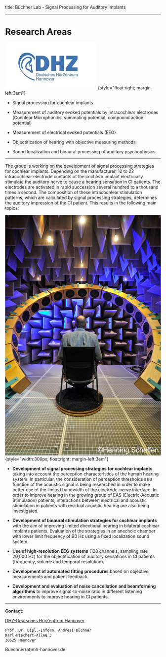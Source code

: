 title: Büchner Lab - Signal Processing for Auditory Implants
***

# Research Areas #

![Deutsches HörZentrum Logo](buechner/dhz_logo.png){style="float:right; margin-left:3em"}

- Signal processing for cochlear implants

- Measurement of auditory evoked potentials by intracochlear electrodes (Cochlear Microphonics, summating potential, compound action potential)

- Measurement of electrical evoked potentials (EEG)

- Objectification of hearing with objective measuring methods

- Sound localization and binaural processing of auditory psychophysics 


----------


The group is working on the development of signal processing strategies for cochlear implants. Depending on the manufacturer, 12 to 22 intracochlear electrode contacts of the cochlear implant electrically stimulate the auditory nerve to cause a hearing sensation in CI patients. The electrodes are activated in rapid succession several hundred to a thousand times a second. The composition of these intracochlear stimulation patterns, which are calculated by signal processing strategies, determines the auditory impression of the CI patient. This results in the following main topics:


![Freifeldraum](buechner/freifeld.jpg){style="width:300px; float:right; margin-left:3em"}

- **Development of signal processing strategies for cochlear implants** taking into account the perception characteristics of the human hearing system. In particular, the consideration of perception thresholds as a function of the acoustic signal is being researched in order to make better use of the limited bandwidth of the electrode-nerve interface. In order to improve hearing in the growing group of EAS (Electric-Acoustic Stimulation) patients, interactions between electrical and acoustic stimulation in patients with residual acoustic hearing are also being investigated.

- **Development of binaural stimulation strategies for cochlear implants** with the aim of improving limited directional hearing in bilateral cochlear implants patients. Evaluation of the strategies in an anechoic chamber with lower limit frequency of 90 Hz using a fixed localization sound system.

- **Use of high-resolution EEG systems** (128 channels, sampling rate 20,000 Hz) for the objectification of auditory sensations in CI patients (frequency, volume and temporal resolution).

- **Development of automated fitting procedures** based on objective measurements and patient feedback.

- **Development and evaluation of noise cancellation and beamforming algorithms** to improve signal-to-noise ratio in different listening environments to improve hearing in CI patients.
- - - 


**Contact:**

[DHZ-Deutsches HörZentrum Hannover](http://www.hoerzentrum-hannover.de/index.php?id=1)

    Prof. Dr. Dipl.-Inform. Andreas Büchner
    Karl-Wiechert-Allee 3 
    30625 Hannover
    

Buechner(at)mh-hannover.de
